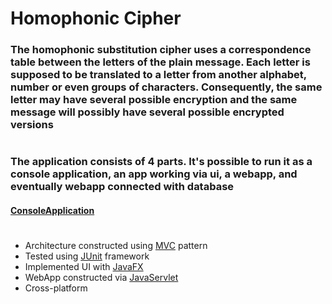 # Homophonic Cipher

[MVC]: https://en.wikipedia.org/wiki/Model%E2%80%93view%E2%80%93controller
[JUnit]: https://junit.org/junit5/
[JavaFX]:https://openjfx.io/
[JavaServlet]:https://docs.oracle.com/javaee/7/api/javax/servlet/Servlet.html
[ConsoleApplication]:Console_Cipher


### The homophonic substitution cipher uses a correspondence table between the letters of the plain message. Each letter is supposed to be translated to a letter from another alphabet, number or even groups of characters. Consequently, the same letter may have several possible encryption and the same message will possibly have several possible encrypted versions
#
### The application consists of 4 parts. It's possible to run it as a console application, an app working via ui, a webapp, and eventually webapp connected with database

#### [ConsoleApplication]

#
* Architecture constructed using [MVC] pattern
* Tested using [JUnit] framework
* Implemented UI with [JavaFX]
* WebApp constructed via [JavaServlet]
* Cross-platform